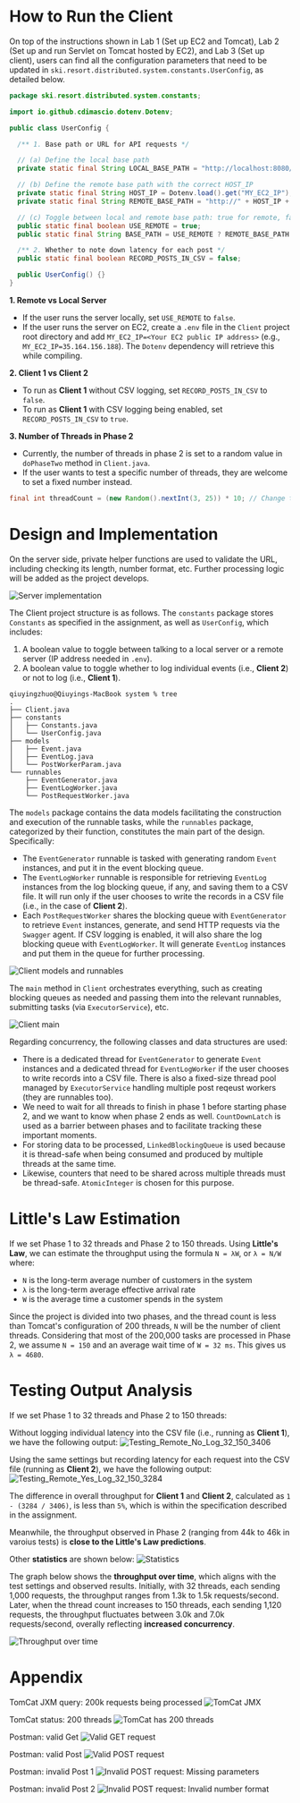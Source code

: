 # How to Run the Client

On top of the instructions shown in Lab 1 (Set up EC2 and Tomcat), Lab 2 (Set up and run Servlet on Tomcat hosted by EC2), and Lab 3 (Set up client), users can find all the configuration parameters that need to be updated in `ski.resort.distributed.system.constants.UserConfig`, as detailed below.

```java
package ski.resort.distributed.system.constants;

import io.github.cdimascio.dotenv.Dotenv;

public class UserConfig {

  /** 1. Base path or URL for API requests */

  // (a) Define the local base path
  private static final String LOCAL_BASE_PATH = "http://localhost:8080/Server_war_exploded";

  // (b) Define the remote base path with the correct HOST_IP
  private static final String HOST_IP = Dotenv.load().get("MY_EC2_IP");
  private static final String REMOTE_BASE_PATH = "http://" + HOST_IP + ":8080/Server_war";

  // (c) Toggle between local and remote base path: true for remote, false for local
  public static final boolean USE_REMOTE = true;
  public static final String BASE_PATH = USE_REMOTE ? REMOTE_BASE_PATH : LOCAL_BASE_PATH;

  /** 2. Whether to note down latency for each post */
  public static final boolean RECORD_POSTS_IN_CSV = false;

  public UserConfig() {}
}
```

**1. Remote vs Local Server**
- If the user runs the server locally, set `USE_REMOTE` to `false`.
- If the user runs the server on EC2, create a `.env` file in the `Client` project root directory and add `MY_EC2_IP=<Your EC2 public IP address>` (e.g., `MY_EC2_IP=35.164.156.188`). The `Dotenv` dependency will retrieve this while compiling.

**2. Client 1 vs Client 2**
- To run as **Client 1** without CSV logging, set `RECORD_POSTS_IN_CSV` to `false`.
- To run as **Client 1** with CSV logging being enabled, set `RECORD_POSTS_IN_CSV` to `true`.

**3. Number of Threads in Phase 2**
- Currently, the number of threads in phase 2 is set to a random value in `doPhaseTwo` method in `Client.java`.
- If the user wants to test a specific number of threads, they are welcome to set a fixed number instead.
```java
final int threadCount = (new Random().nextInt(3, 25)) * 10; // Change to fix number if needed
```



# Design and Implementation

On the server side, private helper functions are used to validate the URL, including checking its length, number format, etc. Further processing logic will be added as the project develops.

![Server implementation](./Assets/Server_implementation.png)

The Client project structure is as follows. The `constants` package stores `Constants` as specified in the assignment, as well as `UserConfig`, which includes:
1. A boolean value to toggle between talking to a local server or a remote server (IP address needed in `.env`).
2. A boolean value to toggle whether to log individual events (i.e., **Client 2**) or not to log (i.e., **Client 1**).

```
qiuyingzhuo@Qiuyings-MacBook system % tree
.
├── Client.java
├── constants
│   ├── Constants.java
│   └── UserConfig.java
├── models
│   ├── Event.java
│   ├── EventLog.java
│   └── PostWorkerParam.java
└── runnables
    ├── EventGenerator.java
    ├── EventLogWorker.java
    └── PostRequestWorker.java

```


The `models` package contains the data models facilitating the construction and execution of the runnable tasks, while the `runnables` package, categorized by their function, constitutes the main part of the design. Specifically:

- The `EventGenerator` runnable is tasked with generating random `Event` instances, and put it in the event blocking queue.
- The `EventLogWorker` runnable is responsible for retrieving `EventLog` instances from the log blocking queue, if any, and saving them to a CSV file. It will run only if the user chooses to write the records in a CSV file (i.e., in the case of **Client 2**).
- Each `PostRequestWorker` shares the blocking queue with `EventGenerator` to retrieve `Event` instances, generate, and send HTTP requests via the `Swagger` agent. If CSV logging is enabled, it will also share the log blocking queue with `EventLogWorker`. It will generate `EventLog` instances and put them in the queue for further processing.

![Client models and runnables](./Assets/Client_model_and_runnables.png)

The `main` method in `Client` orchestrates everything, such as creating blocking queues as needed and passing them into the relevant runnables, submitting tasks (via `ExecutorService`), etc.

![Client main](./Assets/Client_main.png)

Regarding concurrency, the following classes and data structures are used:

- There is a dedicated thread for `EventGenerator` to generate `Event` instances and a dedicated thread for `EventLogWorker` if the user chooses to write records into a CSV file. There is also a fixed-size thread pool managed by `ExecutorService` handling multiple post reqeust workers (they are runnables too).
- We need to wait for all threads to finish in phase 1 before starting phase 2, and we want to know when phase 2 ends as well. `CountDownLatch` is used as a barrier between phases and to facilitate tracking these important moments.
- For storing data to be processed, `LinkedBlockingQueue` is used because it is thread-safe when being consumed and produced by multiple threads at the same time.
- Likewise, counters that need to be shared across multiple threads must be thread-safe. `AtomicInteger` is chosen for this purpose.

# Little's Law Estimation

If we set Phase 1 to 32 threads and Phase 2 to 150 threads. Using **Little's Law**, we can estimate the throughput using the formula `N = λW`, or `λ = N/W` where:
* `N` is the long-term average number of customers in the system
* `λ` is the long-term average effective arrival rate
* `W` is the average time a customer spends in the system

Since the project is divided into two phases, and the thread count is less than Tomcat's configuration of 200 threads, `N` will be the number of client threads. Considering that most of the 200,000 tasks are processed in Phase 2, we assume `N = 150` and an average wait time of `W = 32 ms`. This gives us `λ = 4680`. 

# Testing Output Analysis

If we set Phase 1 to 32 threads and Phase 2 to 150 threads:

Without logging individual latency into the CSV file (i.e., running as **Client 1**), we have the following output:
![Testing_Remote_No_Log_32_150_3406](./Assets/Testing_Remote_No_Log_32_150_3406.png)

Using the same settings but recording latency for each request into the CSV file (running as **Client 2**), we have the following output:
![Testing_Remote_Yes_Log_32_150_3284](./Assets/Testing_Remote_Yes_Log_32_150_3284.png)

The difference in overall throughput for **Client 1** and **Client 2**, calculated as `1 - (3284 / 3406)`, is less than `5%`, which is within the specification described in the assignment.

Meanwhile, the throughput observed in Phase 2 (ranging from 44k to 46k in varoius tests) is **close to the Little's Law predictions**.

Other **statistics** are shown below:
![Statistics](./Assets/Statistics.png)

The graph below shows the **throughput over time**, which aligns with the test settings and observed results. Initially, with 32 threads, each sending 1,000 requests, the throughput ranges from 1.3k to 1.5k requests/second. Later, when the thread count increases to 150 threads, each sending 1,120 requests, the throughput fluctuates between 3.0k and 7.0k requests/second, overally reflecting **increased concurrency**.

![Throughput over time](./Assets/Throughput_over_time.png)


# Appendix

TomCat JXM query: 200k requests being processed
![TomCat JMX](./Assets/Testing_Remote_No_Log_32_220_4557_TomCat.png)

TomCat status: 200 threads
![TomCat has 200 threads](./Assets/TomCat_200_Threads.png)

Postman: valid Get
![Valid GET request](./Assets/GET_valid.png)

Postman: valid Post
![Valid POST request](./Assets/POST_valid.png)

Postman: invalid Post 1
![Invalid POST request: Missing parameters](./Assets/POST_invalid_missing_params.png)

Postman: invalid Post 2
![Invalid POST request: Invalid number format](./Assets/POST_invalid_number_format.png)